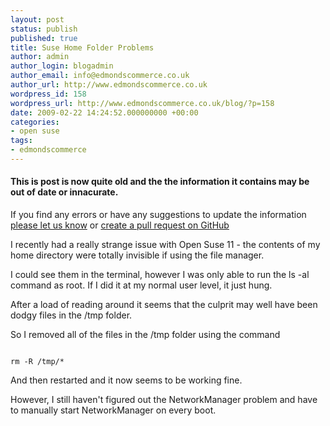 ```yaml
---
layout: post
status: publish
published: true
title: Suse Home Folder Problems
author: admin
author_login: blogadmin
author_email: info@edmondscommerce.co.uk
author_url: http://www.edmondscommerce.co.uk
wordpress_id: 158
wordpress_url: http://www.edmondscommerce.co.uk/blog/?p=158
date: 2009-02-22 14:24:52.000000000 +00:00
categories:
- open suse
tags:
- edmondscommerce
---
```

<div class="oldpost"><h4>This is post is now quite old and the the information it contains may be out of date or innacurate.</h4>
<p>
If you find any errors or have any suggestions to update the information <a href="http://edmondscommerce.github.io/contact-us/index.html">please let us know</a>
or <a href="https://github.com/edmondscommerce/edmondscommerce.github.io">create a pull request on GitHub</a>
</p>
</div>
I recently had a really strange issue with Open Suse 11 - the contents of my home directory were totally invisible if using the file manager.

I could see them in the terminal, however I was only able to run the ls -al command as root. If I did it at my normal user level, it just hung.

After a load of reading around it seems that the culprit may well have been dodgy files in the /tmp folder.

So I removed all of the files in the /tmp folder using the command

```

rm -R /tmp/*

```

And then restarted and it now seems to be working fine.

However, I still haven't figured out the NetworkManager problem and have to manually start NetworkManager on every boot.
